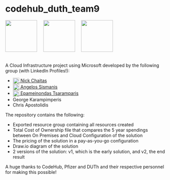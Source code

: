 # codehub_duth_team9

<a target="_blank" rel="noopener noreferrer nofollow" href="https://camo.githubusercontent.com/628a496a0552eebf91043763ac304cecd984876444dbe2bc1abdf185baf2efdb/68747470733a2f2f74657272616d696e652e65752f696d616765732f706172746e6572732f706172746e657230332d647574682d323030682e706e67"><img src="https://camo.githubusercontent.com/628a496a0552eebf91043763ac304cecd984876444dbe2bc1abdf185baf2efdb/68747470733a2f2f74657272616d696e652e65752f696d616765732f706172746e6572732f706172746e657230332d647574682d323030682e706e67" width="100px" data-canonical-src="https://terramine.eu/images/partners/partner03-duth-200h.png" style="max-width: 100%;"></a> &nbsp; &nbsp;
<a target="_blank" rel="noopener noreferrer nofollow" href="https://camo.githubusercontent.com/a7adbb0981bb547ba85acd4b1e97e27bfaef31b5753218c0ec78412fd44d5b37/68747470733a2f2f75706c6f61642e77696b696d656469612e6f72672f77696b6970656469612f636f6d6d6f6e732f7468756d622f352f35372f5066697a65725f253238323032312532392e7376672f3139323070782d5066697a65725f253238323032312532392e7376672e706e67"><img src="https://camo.githubusercontent.com/a7adbb0981bb547ba85acd4b1e97e27bfaef31b5753218c0ec78412fd44d5b37/68747470733a2f2f75706c6f61642e77696b696d656469612e6f72672f77696b6970656469612f636f6d6d6f6e732f7468756d622f352f35372f5066697a65725f253238323032312532392e7376672f3139323070782d5066697a65725f253238323032312532392e7376672e706e67" width="100px" data-canonical-src="https://upload.wikimedia.org/wikipedia/commons/thumb/5/57/Pfizer_%282021%29.svg/1920px-Pfizer_%282021%29.svg.png" style="max-width: 100%;"></a> &nbsp; &nbsp;
<a target="_blank" rel="noopener noreferrer nofollow" href="https://camo.githubusercontent.com/e40c87443034fa97992d8cca72ce8cedadb167f82804c5525e63d5510dc828bc/68747470733a2f2f636f64656875622e67722f77702d636f6e74656e742f75706c6f6164732f323032302f30322f436f64654875622d6c6f676f5f46756c6c2e706e67"><img src="https://camo.githubusercontent.com/e40c87443034fa97992d8cca72ce8cedadb167f82804c5525e63d5510dc828bc/68747470733a2f2f636f64656875622e67722f77702d636f6e74656e742f75706c6f6164732f323032302f30322f436f64654875622d6c6f676f5f46756c6c2e706e67" width="100px" data-canonical-src="https://codehub.gr/wp-content/uploads/2020/02/CodeHub-logo_Full.png" style="max-width: 100%;"></a><br><br>

<p>A Cloud Infrastructure project using Microsoft <a href="https://azure.microsoft.com/en-us"Azure></a> developed by the following group (with LinkedIn Profiles!):
        <br>
        <ul>
        <li><a href="https://www.linkedin.com/in/nikos-chaitas-816757321/"><img src="https://upload.wikimedia.org/wikipedia/commons/c/ca/LinkedIn_logo_initials.png" alt="LinkedIn" style="width:20px; height:20px; vertical-align:middle;"> Nick Chaitas</a></li>
        <li><a href="https://www.linkedin.com/in/angelos-sismanis-a631262a6/"><img src="https://upload.wikimedia.org/wikipedia/commons/c/ca/LinkedIn_logo_initials.png" alt="LinkedIn" style="width:20px; height:20px; vertical-align:middle;"> Angelos Sismanis </a></li>
        <li><a href="https://www.linkedin.com/in/epameinondas-tsaramparis-774989248/"><img src="https://upload.wikimedia.org/wikipedia/commons/c/ca/LinkedIn_logo_initials.png" alt="LinkedIn" style="width:20px; height:20px; vertical-align:middle;"> Epameinondas Tsaramparis</a></li>
        <li>George Karampimperis</li>
        <li>Chris Apostolidis</li>
        </ul>
</p>

<p>
The repository contains the following:
        <ul>
        <li>Exported resource group containing all resources created</li>
        <li>Total Cost of Ownership file that compares the 5 year spendings between On Premises and Cloud Configuration of the solution</li>
        <li>The pricing of the solution in a pay-as-you-go configuration</li>
        <li>Draw.io diagram of the solution</li>
        <li>2 versions of the solution: v1, which is the early solution, and v2, the end result</li>
        </ul>
</p>

<p>A huge thanks to CodeHub, Pfizer and DUTh and their respective personnel for making this possible!</p>
